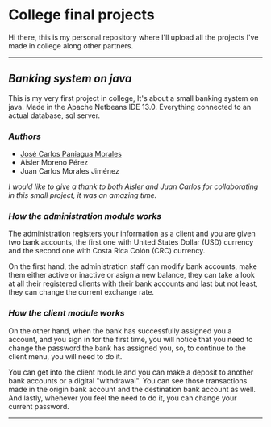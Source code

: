 # **College final projects**

Hi there, this is my personal repository where I'll upload all the projects I've made in college along other partners.

---

## _Banking system on java_

This is my very first project in college, It's about a small banking system on java. Made in the Apache Netbeans IDE 13.0. Everything connected to an actual database, sql server.

### *Authors*
* [José Carlos Paniagua Morales](https://www.linkedin.com/in/josé-carlos-paniagua-morales-2162a6232/)
* Aisler Moreno Pérez
* Juan Carlos Morales Jiménez

_I would like to give a thank to both Aisler and Juan Carlos for collaborating in this small project, it was an amazing time._

### *How the administration module works*
The administration registers your information as a client and you are given two bank accounts, the first one with United States Dollar (USD) currency and the second one with Costa Rica Colón (CRC) currency.

On the first hand, the administration staff can modify bank accounts, make them either active or inactive or asign a new balance, they can take a look at all their registered clients with their bank accounts and last but not least, they can change the current exchange rate.

### *How the client module works*
On the other hand, when the bank has successfully assigned you a account, and you sign in for the first time, you will notice that you need to change the password the bank has assigned you, so, to continue to the client menu, you will need to do it.

You can get into the client module and you can make a deposit to another bank accounts or a digital "withdrawal". You can see those transactions made in the origin bank account and the destination bank account as well. And lastly, whenever you feel the need to do it, you can change your current password.

---